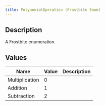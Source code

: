 ```yaml
---
title: PolynomialOperation (Frostbite Enum)
---
```

## Description

A Frostbite enumeration.

## Values

| Name           | Value | Description |
| -------------- | ----- | ----------- |
| Multiplication | 0     |             |
| Addition       | 1     |             |
| Subtraction    | 2     |             |
